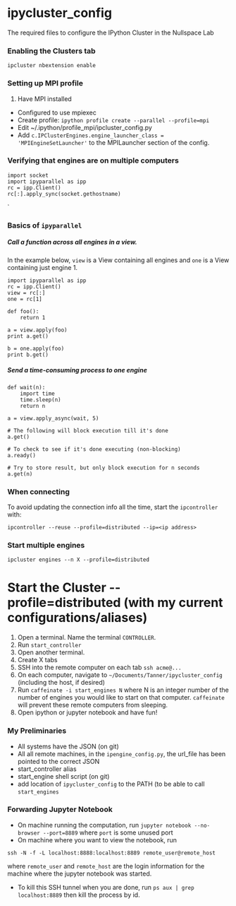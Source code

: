 # ipycluster_config
The required files to configure the IPython Cluster in the Nullspace Lab

### Enabling the Clusters tab
`ipcluster nbextension enable`

### Setting up MPI profile
1. Have MPI installed
- Configured to use mpiexec
- Create profile: `ipython profile create --parallel --profile=mpi`
- Edit ~/.ipython/profile_mpi/ipcluster_config.py
- Add `c.IPClusterEngines.engine_launcher_class = 'MPIEngineSetLauncher'` to the MPILauncher section of the config.

### Verifying that engines are on multiple computers
```
import socket
import ipyparallel as ipp
rc = ipp.Client()
rc[:].apply_sync(socket.gethostname)
```
`
### Basics of `ipyparallel`
##### Call a function across all engines in a view. 
In the example below, `view` is a View containing all engines and `one` is a View containing just engine 1.
```
import ipyparallel as ipp
rc = ipp.Client()
view = rc[:]
one = rc[1]

def foo():
    return 1
    
a = view.apply(foo)
print a.get()

b = one.apply(foo)
print b.get()
```
##### Send a time-consuming process to one engine
```
def wait(n):
    import time
    time.sleep(n)
    return n
    
a = view.apply_async(wait, 5)

# The following will block execution till it's done
a.get()

# To check to see if it's done executing (non-blocking)
a.ready()

# Try to store result, but only block execution for n seconds
a.get(n)
```

### When connecting
To avoid updating the connection info all the time, start the `ipcontroller` with:
```
ipcontroller --reuse --profile=distributed --ip=<ip address>
```

### Start multiple engines
```
ipcluster engines --n X --profile=distributed
```

# Start the Cluster --profile=distributed (with my current configurations/aliases)
1. Open a terminal. Name the terminal `CONTROLLER`.
2. Run `start_controller`
3. Open another terminal.
4. Create X tabs
5. SSH into the remote computer on each tab `ssh acme@...`
6. On each computer, navigate to `~/Documents/Tanner/ipycluster_config` (including the host, if desired)
7. Run `caffeinate -i start_engines N` where N is an integer number of the number of engines you would like to start on that computer. `caffeinate` will prevent these remote computers from sleeping.
8. Open ipython or jupyter notebook and have fun!

### My Preliminaries
- All systems have the JSON (on git)
- All all remote machines, in the `ipengine_config.py`, the url_file has been pointed to the correct JSON 
- start_controller alias
- start_engine shell script (on git)
- add location of `ipycluster_config` to the PATH (to be able to call `start_engines`

### Forwarding Jupyter Notebook
- On machine running the computation, run `jupyter notebook --no-browser --port=8889` where `port` is some unused port
- On machine where you want to view the notebook, run 
```
ssh -N -f -L localhost:8888:localhost:8889 remote_user@remote_host
``` 
where `remote_user` and `remote_host` are the login information for the machine where the jupyter notebook was started.
- To kill this SSH tunnel when you are done, run `ps aux | grep localhost:8889` then kill the process by id.
